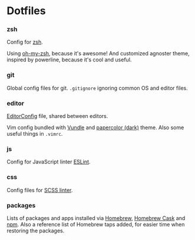 # Dotfiles

### zsh

Config for [zsh][zsh].

Using [oh-my-zsh][oh-my-zsh], because it's awesome! And customized agnoster theme, inspired by powerline, because it's cool and useful.

### git

Global config files for git. `.gitignore` ignoring common OS and editor files.

### editor

[EditorConfig][editorconfig] file, shared between editors.

Vim config bundled with [Vundle][vundle] and [papercolor (dark)][papercolor] theme. Also some useful things in `.vimrc`.

### js

Config for JavaScript linter [ESLint][eslint].

### css

Config files for [SCSS linter][scss-lint].

### packages

Lists of packages and apps installed via [Homebrew][brew], [Homebrew Cask][cask] and [npm][npm]. Also a reference list of Homebrew taps added, for easier time when restoring the packages.


  [zsh]: http://www.zsh.org/
  [oh-my-zsh]: https://github.com/robbyrussell/oh-my-zsh
  [vundle]: https://github.com/gmarik/Vundle.vim
  [papercolor]: https://github.com/NLKNguyen/papercolor-theme
  [editorconfig]: http://editorconfig.org/
  [eslint]: http://eslint.org/
  [scss-lint]: https://github.com/brigade/scss-lint
  [brew]: http://brew.sh/
  [cask]: https://caskroom.github.io/
  [npm]: https://www.npmjs.com/
